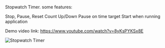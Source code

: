 Stopwatch Timer.  some features:

Stop, Pause, Reset
Count Up/Down
Pause on time target
Start when running application

Demo video link: https://www.youtube.com/watch?v=8yKsPYKSx8E

![Stopwatch Timer](https://i.stack.imgur.com/JkzxC.jpg)
